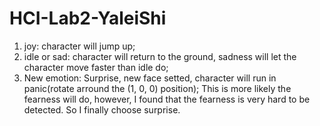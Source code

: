 # HCI-Lab2-YaleiShi

1. joy: character will jump up;
2. idle or sad: character will return to the ground, sadness will let the character move faster than idle do;
3. New emotion: Surprise, new face setted, character will run in panic(rotate arround the (1, 0, 0) position);
                This is more likely the fearness will do, however, I found that the fearness is very hard to be detected.
                So I finally choose surprise.
